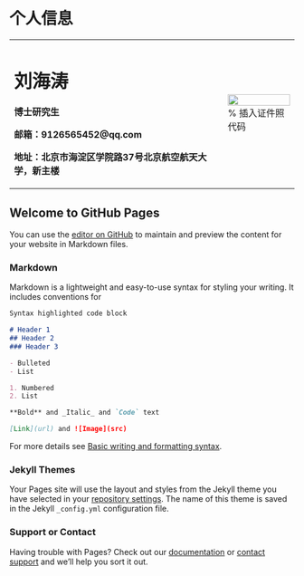# 个人信息
<table border="0">
  <tr>
    <td width="75%">
      <h1>刘海涛</h1>
      <p><b>博士研究生</b></p>
      <p><b></b></p>
      <p><b>邮箱：9126565452@qq.com</b></p>
      <p><b>地址：北京市海淀区学院路37号北京航空航天大学，新主楼</b></p>
    </td>
    <td width="25%">
      <img src="E:\我的证件照\github.jpg" width="100%">      % 插入证件照代码
    </td>
  </tr>
</table>









## Welcome to GitHub Pages

You can use the [editor on GitHub](https://github.com/LIUHAITAO-CH/liuhaitao.github.io/edit/gh-pages/index.md) to maintain and preview the content for your website in Markdown files.



### Markdown

Markdown is a lightweight and easy-to-use syntax for styling your writing. It includes conventions for

```markdown
Syntax highlighted code block

# Header 1
## Header 2
### Header 3

- Bulleted
- List

1. Numbered
2. List

**Bold** and _Italic_ and `Code` text

[Link](url) and ![Image](src)
```

For more details see [Basic writing and formatting syntax](https://docs.github.com/en/github/writing-on-github/getting-started-with-writing-and-formatting-on-github/basic-writing-and-formatting-syntax).

### Jekyll Themes

Your Pages site will use the layout and styles from the Jekyll theme you have selected in your [repository settings](https://github.com/LIUHAITAO-CH/liuhaitao.github.io/settings/pages). The name of this theme is saved in the Jekyll `_config.yml` configuration file.

### Support or Contact

Having trouble with Pages? Check out our [documentation](https://docs.github.com/categories/github-pages-basics/) or [contact support](https://support.github.com/contact) and we’ll help you sort it out.
